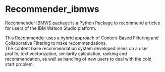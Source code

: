 # Recommender_ibmws

Recommender IBMWS package is a Python Package to recommend articles for users of the IBM Watson Studio platform.

This Recommender uses a hybrid approach of Content-Based Filtering and Collaborative Filtering to make recommendations.  
The content base recommendation system developed relies on a user profile, text vectorization, similarity calculation, ranking and recommendation, as well as handling of new users to deal with the cold start problem. 